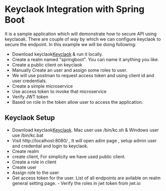 # Keyclaok Integration with Spring Boot

It is a sample application which will demonstrate how to secure API using keyclaoak.
There are couple of way by which we can configure keyclaok to secure the endpoint.
In this example we will be doing following: 
- Download keyclaok[Keyclaok](https://www.keycloak.org/downloads) & run it locally. 
- Create a realm named "springboot". You can name it anything you like.
- Create a public client on keyclaok
- Manually Create an user and assign some roles to user.
- We will use postman to request access token and using client id and user credentials.
- Create a simple microservice
- Use access token to invoke that microservice
- Verify JWT token 
- Based on role in the token allow user to access the application. 

## Keyclaok Setup 
- Download keyclaok[Keyclaok](https://www.keycloak.org/downloads). Mac user use /bin/kc.sh  & Windows user use /bin/kc.bat
- Visit http://localhost:8080/ , It will open adim page , setup admin user and credential and login to keyclaok. 
- Create realm 
- create client, For simplicity we have used public client.
- Create a role in client
- Create user
- Assign role to the user 
- Get access token for the user. List of all endpoints are avilable on realm general setting page. - Verify the roles in jwt token from jwt.io

